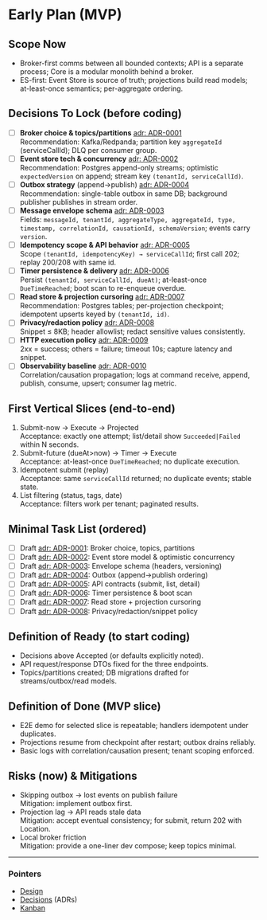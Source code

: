 # Early Plan (MVP)

<!-- *** Purpose: single-page guide for what to decide and do first. Keep it short. *** -->

## Scope Now

- Broker-first comms between all bounded contexts; API is a separate process; Core is a modular monolith behind a broker.
- ES-first: Event Store is source of truth; projections build read models; at-least-once semantics; per-aggregate ordering.

## Decisions To Lock (before coding)

<!-- *** Check each item off as you accept it and/or link an ADR. *** -->

- [ ] **Broker choice & topics/partitions** [adr: ADR-0001]  
       Recommendation: Kafka/Redpanda; partition key `aggregateId` (serviceCallId); DLQ per consumer group.
- [ ] **Event store tech & concurrency** [adr: ADR-0002]  
       Recommendation: Postgres append-only streams; optimistic `expectedVersion` on append; stream key `(tenantId, serviceCallId)`.
- [ ] **Outbox strategy** (append→publish) [adr: ADR-0004]  
       Recommendation: single-table outbox in same DB; background publisher publishes in stream order.
- [ ] **Message envelope schema** [adr: ADR-0003]  
       Fields: `messageId, tenantId, aggregateType, aggregateId, type, timestamp, correlationId, causationId, schemaVersion`; events carry `version`.
- [ ] **Idempotency scope & API behavior** [adr: ADR-0005]  
       Scope `(tenantId, idempotencyKey) → serviceCallId`; first call 202; replay 200/208 with same id.
- [ ] **Timer persistence & delivery** [adr: ADR-0006]  
       Persist `(tenantId, serviceCallId, dueAt)`; at-least-once `DueTimeReached`; boot scan to re-enqueue overdue.
- [ ] **Read store & projection cursoring** [adr: ADR-0007]  
       Recommendation: Postgres tables; per-projection checkpoint; idempotent upserts keyed by `(tenantId, id)`.
- [ ] **Privacy/redaction policy** [adr: ADR-0008]  
       Snippet ≤ 8KB; header allowlist; redact sensitive values consistently.
- [ ] **HTTP execution policy** [adr: ADR-0009]  
       2xx = success; others = failure; timeout 10s; capture latency and snippet.
- [ ] **Observability baseline** [adr: ADR-0010]  
       Correlation/causation propagation; logs at command receive, append, publish, consume, upsert; consumer lag metric.

## First Vertical Slices (end-to-end)

<!-- *** Each slice is independently demoable. *** -->

1. Submit-now → Execute → Projected  
   Acceptance: exactly one attempt; list/detail show `Succeeded|Failed` within N seconds.
2. Submit-future (dueAt>now) → Timer → Execute  
   Acceptance: at-least-once `DueTimeReached`; no duplicate execution.
3. Idempotent submit (replay)  
   Acceptance: same `serviceCallId` returned; no duplicate events; stable state.
4. List filtering (status, tags, date)  
   Acceptance: filters work per tenant; paginated results.

## Minimal Task List (ordered)

<!-- *** Keep ≤ 8 items. Reference ADRs. *** -->

- [ ] Draft [adr: ADR-0001]: Broker choice, topics, partitions          
- [ ] Draft [adr: ADR-0002]: Event store model & optimistic concurrency
- [ ] Draft [adr: ADR-0003]: Envelope schema (headers, versioning)
- [ ] Draft [adr: ADR-0004]: Outbox (append→publish ordering)
- [ ] Draft [adr: ADR-0005]: API contracts (submit, list, detail)
- [ ] Draft [adr: ADR-0006]: Timer persistence & boot scan
- [ ] Draft [adr: ADR-0007]: Read store + projection cursoring
- [ ] Draft [adr: ADR-0008]: Privacy/redaction/snippet policy

## Definition of Ready (to start coding)

- Decisions above Accepted (or defaults explicitly noted).
- API request/response DTOs fixed for the three endpoints.
- Topics/partitions created; DB migrations drafted for streams/outbox/read models.

## Definition of Done (MVP slice)

- E2E demo for selected slice is repeatable; handlers idempotent under duplicates.
- Projections resume from checkpoint after restart; outbox drains reliably.
- Basic logs with correlation/causation present; tenant scoping enforced.

## Risks (now) & Mitigations

- Skipping outbox → lost events on publish failure  
   Mitigation: implement outbox first.
- Projection lag → API reads stale data  
   Mitigation: accept eventual consistency; for submit, return 202 with Location.
- Local broker friction  
   Mitigation: provide a one-liner dev compose; keep topics minimal.

---

### Pointers

- [Design](../design)
- [Decisions](../decisions/README.md) (ADRs)
- [Kanban](./kanban.md)


<!-- ADRs -->


[adr: ADR-0001]: ../decisions/ADR-0001-broker-topics-partitions.md
[adr: ADR-0002]: ../decisions/ADR-0002-event-store-and-concurrency.md
[adr: ADR-0003]: ../decisions/ADR-0003-message-envelopes-and-versioning.md
[adr: ADR-0004]: ../decisions/ADR-0004-outbox-append-then-publish.md
[adr: ADR-0005]: ../decisions/ADR-0005-api-contracts-and-idempotency.md
[adr: ADR-0006]: ../decisions/ADR-0006-timer-persistence-and-due-delivery.md
[adr: ADR-0007]: ../decisions/ADR-0007-read-store-and-projection-cursoring.md
[adr: ADR-0008]: ../decisions/ADR-0008-privacy-redaction-snippets.md
[adr: ADR-0009]: ../decisions/ADR-0009-http-execution-policy-and-errors.md
[adr: ADR-0010]: ../decisions/ADR-0010-observability-baseline.md
